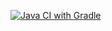 [![Java CI with Gradle](https://github.com/Kvini4ka/Pattern/actions/workflows/gradle.yml/badge.svg)](https://github.com/Kvini4ka/Pattern/actions/workflows/gradle.yml)
